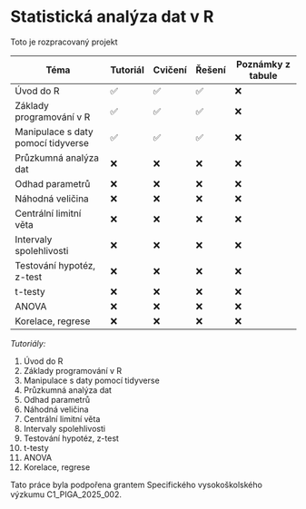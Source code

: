# Statistická analýza dat v R
Toto je rozpracovaný projekt

| Téma                               | Tutoriál | Cvičení | Řešení | Poznámky z tabule |
| ---------------------------------- | -------- | ------- | ------ | ----------------- |
| Úvod do R                          | ✅        | ✅       | ✅      | ❌                 |
| Základy programování v R           | ✅        | ✅       | ✅      | ❌                 |
| Manipulace s daty pomocí tidyverse | ✅        | ✅       | ✅      | ❌                 |
| Průzkumná analýza dat              | ❌        | ❌       | ❌      | ❌                 |
| Odhad parametrů                    | ❌        | ❌       | ❌      | ❌                 |
| Náhodná veličina                   | ❌        | ❌       | ❌      | ❌                 |
| Centrální limitní věta             | ❌        | ❌       | ❌      | ❌                 |
| Intervaly spolehlivosti            | ❌        | ❌       | ❌      | ❌                 |
| Testování hypotéz, z-test          | ❌        | ❌       | ❌      | ❌                 |
| t-testy                            | ❌        | ❌       | ❌      | ❌                 |
| ANOVA                              | ❌        | ❌       | ❌      | ❌                 |
| Korelace, regrese                  | ❌        | ❌       | ❌      | ❌                 |


*Tutoriály:*
1. Úvod do R
2. Základy programování v R
3. Manipulace s daty pomocí tidyverse
4. Průzkumná analýza dat
5. Odhad parametrů
6. Náhodná veličina
7. Centrální limitní věta
8. Intervaly spolehlivosti
9. Testování hypotéz, z-test
10. t-testy
11. ANOVA
12. Korelace, regrese

Tato práce byla podpořena grantem Specifického vysokoškolského výzkumu C1_PIGA_2025_002.
